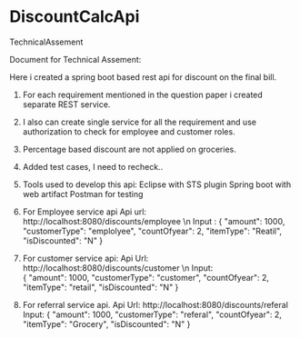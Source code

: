 # DiscountCalcApi
TechnicalAssement

Document for Technical Assement:

Here i created a spring boot based rest  api for discount on the final bill. 
1. For each requirement mentioned in the question paper i created separate REST service. 
2. I also can create single service for all the requirement and use authorization to check for employee and customer roles. 
3. Percentage based discount are not applied on groceries. 
4. Added test cases, I need to recheck..    
5. Tools used to develop this api: 
	Eclipse with STS plugin
	Spring boot with web artifact
	Postman for testing



1. For Employee service api 
Api url: http://localhost:8080/discounts/employee \n
Input : 
{     "amount": 1000,     "customerType": "emplolyee",     "countOfyear": 2,     "itemType": "Reatil",     "isDiscounted": "N" }    


2. For customer service api: 
Api Url: http://localhost:8080/discounts/customer \n
Input:  
{     "amount": 1000,     "customerType": "customer",     "countOfyear": 2,     "itemType": "retail",     "isDiscounted": "N" }  
      

3. For referral service api. 
Api Url: http://localhost:8080/discounts/referal
Input: 
{     "amount": 1000,     "customerType": "referal",     "countOfyear": 2,     "itemType": "Grocery",     "isDiscounted": "N" }  
